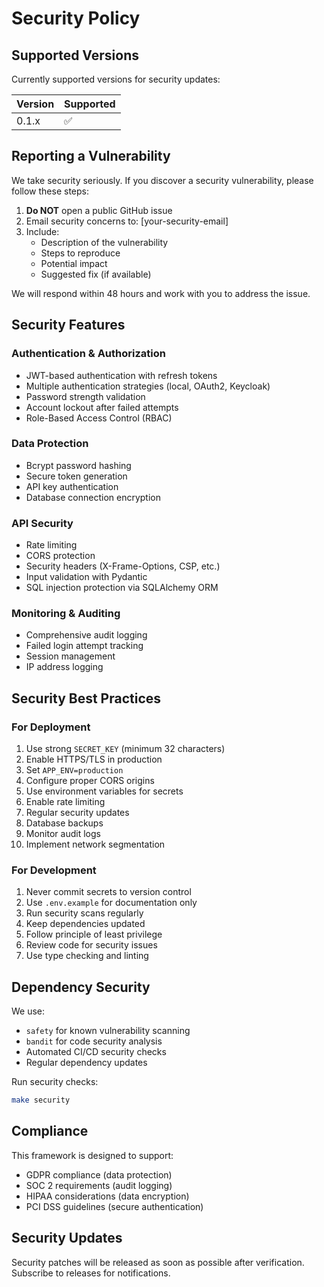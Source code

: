 # Security Policy

## Supported Versions

Currently supported versions for security updates:

| Version | Supported          |
| ------- | ------------------ |
| 0.1.x   | :white_check_mark: |

## Reporting a Vulnerability

We take security seriously. If you discover a security vulnerability, please follow these steps:

1. **Do NOT** open a public GitHub issue
2. Email security concerns to: [your-security-email]
3. Include:
   - Description of the vulnerability
   - Steps to reproduce
   - Potential impact
   - Suggested fix (if available)

We will respond within 48 hours and work with you to address the issue.

## Security Features

### Authentication & Authorization
- JWT-based authentication with refresh tokens
- Multiple authentication strategies (local, OAuth2, Keycloak)
- Password strength validation
- Account lockout after failed attempts
- Role-Based Access Control (RBAC)

### Data Protection
- Bcrypt password hashing
- Secure token generation
- API key authentication
- Database connection encryption

### API Security
- Rate limiting
- CORS protection
- Security headers (X-Frame-Options, CSP, etc.)
- Input validation with Pydantic
- SQL injection protection via SQLAlchemy ORM

### Monitoring & Auditing
- Comprehensive audit logging
- Failed login attempt tracking
- Session management
- IP address logging

## Security Best Practices

### For Deployment
1. Use strong `SECRET_KEY` (minimum 32 characters)
2. Enable HTTPS/TLS in production
3. Set `APP_ENV=production`
4. Configure proper CORS origins
5. Use environment variables for secrets
6. Enable rate limiting
7. Regular security updates
8. Database backups
9. Monitor audit logs
10. Implement network segmentation

### For Development
1. Never commit secrets to version control
2. Use `.env.example` for documentation only
3. Run security scans regularly
4. Keep dependencies updated
5. Follow principle of least privilege
6. Review code for security issues
7. Use type checking and linting

## Dependency Security

We use:
- `safety` for known vulnerability scanning
- `bandit` for code security analysis
- Automated CI/CD security checks
- Regular dependency updates

Run security checks:
```bash
make security
```

## Compliance

This framework is designed to support:
- GDPR compliance (data protection)
- SOC 2 requirements (audit logging)
- HIPAA considerations (data encryption)
- PCI DSS guidelines (secure authentication)

## Security Updates

Security patches will be released as soon as possible after verification. Subscribe to releases for notifications.
